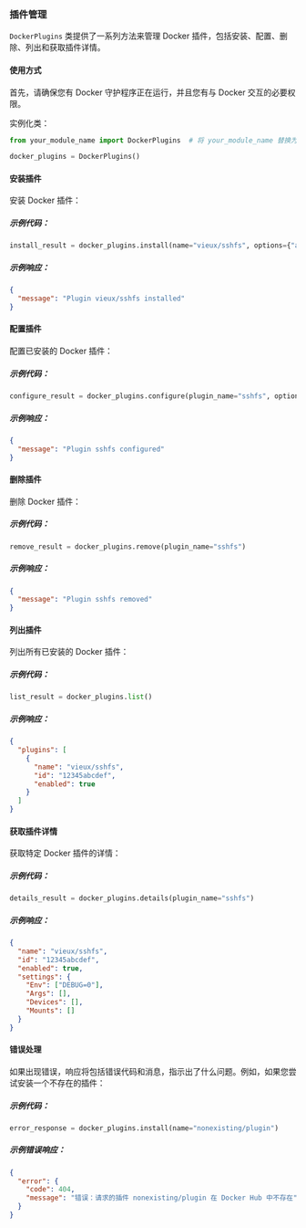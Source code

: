 ### 插件管理

`DockerPlugins` 类提供了一系列方法来管理 Docker 插件，包括安装、配置、删除、列出和获取插件详情。

#### 使用方式

首先，请确保您有 Docker 守护程序正在运行，并且您有与 Docker 交互的必要权限。

实例化类：

```python
from your_module_name import DockerPlugins  # 将 your_module_name 替换为您模块的实际名称

docker_plugins = DockerPlugins()
```

#### 安装插件

安装 Docker 插件：

##### 示例代码：

```python
install_result = docker_plugins.install(name="vieux/sshfs", options={"alias": "sshfs"})
```

##### 示例响应：

```json
{
  "message": "Plugin vieux/sshfs installed"
}
```

#### 配置插件

配置已安装的 Docker 插件：

##### 示例代码：

```python
configure_result = docker_plugins.configure(plugin_name="sshfs", options={"DEBUG": "1"})
```

##### 示例响应：

```json
{
  "message": "Plugin sshfs configured"
}
```

#### 删除插件

删除 Docker 插件：

##### 示例代码：

```python
remove_result = docker_plugins.remove(plugin_name="sshfs")
```

##### 示例响应：

```json
{
  "message": "Plugin sshfs removed"
}
```

#### 列出插件

列出所有已安装的 Docker 插件：

##### 示例代码：

```python
list_result = docker_plugins.list()
```

##### 示例响应：

```json
{
  "plugins": [
    {
      "name": "vieux/sshfs",
      "id": "12345abcdef",
      "enabled": true
    }
  ]
}
```

#### 获取插件详情

获取特定 Docker 插件的详情：

##### 示例代码：

```python
details_result = docker_plugins.details(plugin_name="sshfs")
```

##### 示例响应：

```json
{
  "name": "vieux/sshfs",
  "id": "12345abcdef",
  "enabled": true,
  "settings": {
    "Env": ["DEBUG=0"],
    "Args": [],
    "Devices": [],
    "Mounts": []
  }
}
```

#### 错误处理

如果出现错误，响应将包括错误代码和消息，指示出了什么问题。例如，如果您尝试安装一个不存在的插件：

##### 示例代码：

```python
error_response = docker_plugins.install(name="nonexisting/plugin")
```

##### 示例错误响应：

```json
{
  "error": {
    "code": 404,
    "message": "错误：请求的插件 nonexisting/plugin 在 Docker Hub 中不存在"
  }
}
```